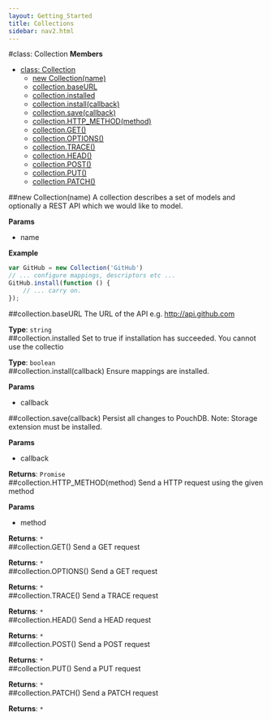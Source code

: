 ```yaml
---
layout: Getting_Started
title: Collections
sidebar: nav2.html
---
```


<a name="Collection"></a>
#class: Collection
**Members**

* [class: Collection](#Collection)
  * [new Collection(name)](#new_Collection)
  * [collection.baseURL](#Collection#baseURL)
  * [collection.installed](#Collection#installed)
  * [collection.install(callback)](#Collection#install)
  * [collection.save(callback)](#Collection#save)
  * [collection.HTTP_METHOD(method)](#Collection#HTTP_METHOD)
  * [collection.GET()](#Collection#GET)
  * [collection.OPTIONS()](#Collection#OPTIONS)
  * [collection.TRACE()](#Collection#TRACE)
  * [collection.HEAD()](#Collection#HEAD)
  * [collection.POST()](#Collection#POST)
  * [collection.PUT()](#Collection#PUT)
  * [collection.PATCH()](#Collection#PATCH)

<a name="new_Collection"></a>
##new Collection(name)
A collection describes a set of models and optionally a REST API which we would
like to model.

**Params**

- name   

**Example**

```js
var GitHub = new Collection('GitHub')
// ... configure mappings, descriptors etc ...
GitHub.install(function () {
    // ... carry on.
});
```

<a name="Collection#baseURL"></a>
##collection.baseURL
The URL of the API e.g. http://api.github.com

**Type**: `string`  
<a name="Collection#installed"></a>
##collection.installed
Set to true if installation has succeeded. You cannot use the collectio

**Type**: `boolean`  
<a name="Collection#install"></a>
##collection.install(callback)
Ensure mappings are installed.

**Params**

- callback   

<a name="Collection#save"></a>
##collection.save(callback)
Persist all changes to PouchDB.
Note: Storage extension must be installed.

**Params**

- callback   

**Returns**: `Promise`  
<a name="Collection#HTTP_METHOD"></a>
##collection.HTTP_METHOD(method)
Send a HTTP request using the given method

**Params**

- method   

**Returns**: `*`  
<a name="Collection#GET"></a>
##collection.GET()
Send a GET request

**Returns**: `*`  
<a name="Collection#OPTIONS"></a>
##collection.OPTIONS()
Send a GET request

**Returns**: `*`  
<a name="Collection#TRACE"></a>
##collection.TRACE()
Send a TRACE request

**Returns**: `*`  
<a name="Collection#HEAD"></a>
##collection.HEAD()
Send a HEAD request

**Returns**: `*`  
<a name="Collection#POST"></a>
##collection.POST()
Send a POST request

**Returns**: `*`  
<a name="Collection#PUT"></a>
##collection.PUT()
Send a PUT request

**Returns**: `*`  
<a name="Collection#PATCH"></a>
##collection.PATCH()
Send a PATCH request

**Returns**: `*`  
